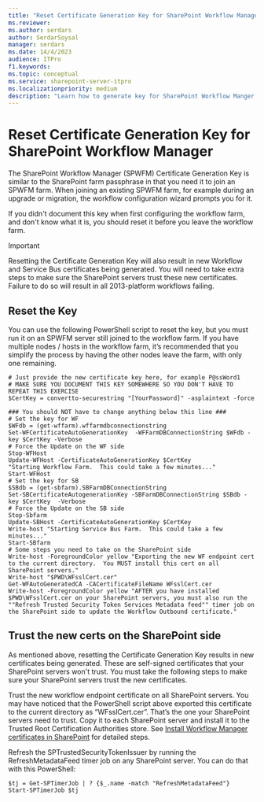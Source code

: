 ```yaml
---
title: "Reset Certificate Generation Key for SharePoint Workflow Manager"
ms.reviewer: 
ms.author: serdars
author: SerdarSoysal
manager: serdars
ms.date: 14/4/2023
audience: ITPro
f1.keywords:
ms.topic: conceptual
ms.service: sharepoint-server-itpro
ms.localizationpriority: medium
description: "Learn how to generate key for SharePoint Workflow Manger."
---
```


# Reset Certificate Generation Key for SharePoint Workflow Manager

The SharePoint Workflow Manager (SPWFM) Certificate Generation Key is similar to the SharePoint farm passphrase in that you need it to join an SPWFM farm. When joining an existing SPWFM farm, for example during an upgrade or migration, the workflow configuration wizard prompts you for it.

If you didn't document this key when first configuring the workflow farm, and don't know what it is, you should reset it before you leave the workflow farm.

> [!Important]
> Resetting the Certificate Generation Key will also result in new Workflow and Service Bus certificates being generated. You will need to take extra steps to make sure the SharePoint servers trust these new certificates. Failure to do so will result in all 2013-platform workflows failing.

## Reset the Key

You can use the following PowerShell script to reset the key, but you must run it on an SPWFM server still joined to the workflow farm. If you have multiple nodes / hosts in the workflow farm, it’s recommended that you simplify the process by having the other nodes leave the farm, with only one remaining.

 ```
 # Just provide the new certificate key here, for example P@ssWord1
# MAKE SURE YOU DOCUMENT THIS KEY SOMEWHERE SO YOU DON'T HAVE TO REPEAT THIS EXERCISE
$CertKey = convertto-securestring "[YourPassword]" -asplaintext -force
 
### You should NOT have to change anything below this line ###
# Set the key for WF
$WFdb = (get-wffarm).wffarmdbconnectionstring
Set-WFCertificateAutoGenerationKey  -WFFarmDBConnectionString $WFdb -key $CertKey -Verbose
# Force the Update on the WF side
Stop-WFHost
Update-WFHost -CertificateAutoGenerationKey $CertKey
"Starting Workflow Farm.  This could take a few minutes..."
Start-WFHost
# Set the key for SB
$SBdb = (get-sbfarm).SBFarmDBConnectionString 
Set-SBCertificateAutogenerationKey -SBFarmDBConnectionString $SBdb -key $CertKey  -Verbose
# Force the Update on the SB side
Stop-Sbfarm
Update-SBHost -CertificateAutoGenerationKey $CertKey
Write-host "Starting Service Bus Farm.  This could take a few minutes..."
Start-SBfarm
# Some steps you need to take on the SharePoint side
Write-host -ForegroundColor yellow "Exporting the new WF endpoint cert to the current directory.  You MUST install this cert on all SharePoint servers."
Write-host "$PWD\WFsslCert.cer"
Get-WFAutoGeneratedCA -CACertificateFileName WFsslCert.cer
Write-host -ForegroundColor yellow "AFTER you have installed $PWD\WFsslCert.cer on your SharePoint servers, you must also run the ""Refresh Trusted Security Token Services Metadata feed"" timer job on the SharePoint side to update the Workflow Outbound certificate."
```

## Trust the new certs on the SharePoint side

As mentioned above, resetting the Certificate Generation Key results in new certificates being generated. These are self-signed certificates that your SharePoint servers won't trust. You must take the following steps to make sure your SharePoint servers trust the new certificates.

Trust the new workflow endpoint certificate on all SharePoint servers. You may have noticed that the PowerShell script above exported this certificate to the current directory as “WFsslCert.cer”. That’s the one your SharePoint servers need to trust. Copy it to each SharePoint server and install it to the Trusted Root Certification Authorities store. See [Install Workflow Manager certificates in SharePoint](/sharepoint/governance/install-workflow-manager-certificates-in-sharepoint-server) for detailed steps.

Refresh the SPTrustedSecurityTokenIssuer by running the RefreshMetadataFeed timer job on any SharePoint server. You can do that with this PowerShell:

```
$tj = Get-SPTimerJob | ? {$_.name -match "RefreshMetadataFeed"} 
Start-SPTimerJob $tj
```
